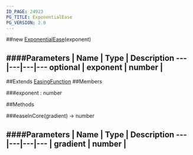 ```yaml
---
ID_PAGE: 24923
PG_TITLE: ExponentialEase
PG_VERSION: 2.0
---
```

##new [ExponentialEase](/classes/ExponentialEase)(exponent)




####Parameters
 | Name | Type | Description
---|---|---|---
optional | exponent | number | 
---

##Extends [EasingFunction](/classes/EasingFunction)
##Members

###exponent : number









##Methods

###easeInCore(gradient) &rarr; number

####Parameters
 | Name | Type | Description
---|---|---|---
 | gradient | number | 
---
